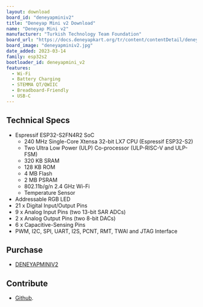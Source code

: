 ```yaml
---
layout: download
board_id: "deneyapminiv2"
title: "Deneyap Mini v2 Download"
name: "Deneyap Mini v2"
manufacturer: "Turkish Technology Team Foundation"
board_url: "https://docs.deneyapkart.org/tr/content/contentDetail/deneyap-mini-v2"
board_image: "deneyapminiv2.jpg"
date_added: 2023-03-14
family: esp32s2
bootloader_id: deneyapmini_v2
features:
  - Wi-Fi
  - Battery Charging
  - STEMMA QT/QWIIC
  - Breadboard-Friendly
  - USB-C
---
```


## Technical Specs
  - Espressif ESP32-S2FN4R2 SoC
    - 240 MHz Single-Core Xtensa 32-bit LX7 CPU (Espressif ESP32-S2)
    - Two Ultra Low Power (ULP) Co-processor (ULP­-RISC-­V and ULP-FSM)
    - 320 KB SRAM
    - 128 KB ROM
    - 4 MB Flash
    - 2 MB PSRAM
    - 802.11b/g/n 2.4 GHz Wi-Fi
    - Temperature Sensor
  - Addressable RGB LED
  - 21 x Digital Input/Output Pins
  -  9 x Analog Input Pins (two 13-bit SAR ADCs)
  -  2 x Analog Output Pins (two 8-bit DACs)
  -  6 x Capacitive-Sensing Pins
  -  PWM, I2C, SPI, UART, I2S, PCNT, RMT, TWAI and JTAG Interface

## Purchase
* [DENEYAPMINIV2](https://magaza.deneyapkart.org/tr/product/detail/deneyap-mini-v2-type-c)

## Contribute
* [Github](https://github.com/deneyapkart).
